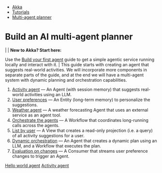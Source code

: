 <!-- <nav> -->
- [Akka](../../index.html)
- [Tutorials](../index.html)
- [Multi-agent planner](index.html)

<!-- </nav> -->

# Build an AI multi-agent planner

|  | **New to Akka? Start here:**

Use the [Build your first agent](../author-your-first-service.html) guide to get a simple agentic service running locally and interact with it. |
This guide starts with creating an agent that suggests real-world activities. We will incorporate more components in separate parts of the guide, and at the end we will have a multi-agent system with dynamic planning and orchestration capabilities.

1. [Activity agent](activity.html) — An Agent (with session memory) that suggests real-world activities using an LLM.
2. [User preferences](preferences.html) — An Entity (long-term memory) to personalize the suggestions.
3. [Weather agent](weather.html) — A weather forecasting Agent that uses an external service as an agent tool.
4. [Orchestrate the agents](team.html) — A Workflow that coordinates long-running calls across the agents.
5. [List by user](list.html) — A View that creates a read-only projection (i.e. a query) of all activity suggestions for a user.
6. [Dynamic orchestration](dynamic-team.html) — An Agent that creates a dynamic plan using an LLM, and a Workflow that executes the plan.
7. [Evaluation on changes](eval.html) — A Consumer that streams user preference changes to trigger an Agent.

<!-- <footer> -->
<!-- <nav> -->
[Hello world agent](../author-your-first-service.html) [Activity agent](activity.html)
<!-- </nav> -->

<!-- </footer> -->

<!-- <aside> -->

<!-- </aside> -->